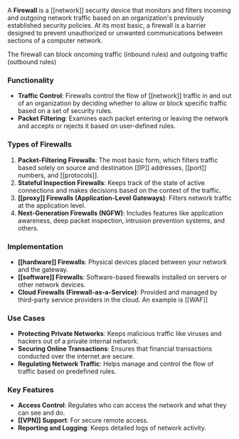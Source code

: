 A **Firewall** is a [[network]] security device that monitors and filters incoming and outgoing network traffic based on an organization's previously established security policies. At its most basic, a firewall is a barrier designed to prevent unauthorized or unwanted communications between sections of a computer network.

The firewall can block oncoming traffic (inbound rules) and outgoing traffic (outbound rules)
### Functionality

- **Traffic Control**: Firewalls control the flow of [[network]] traffic in and out of an organization by deciding whether to allow or block specific traffic based on a set of security rules.
- **Packet Filtering**: Examines each packet entering or leaving the network and accepts or rejects it based on user-defined rules.

### Types of Firewalls

1. **Packet-Filtering Firewalls**: The most basic form, which filters traffic based solely on source and destination [[IP]] addresses, [[port]] numbers, and [[protocols]].
2. **Stateful Inspection Firewalls**: Keeps track of the state of active connections and makes decisions based on the context of the traffic.
3. **[[proxy]] Firewalls (Application-Level Gateways)**: Filters network traffic at the application level.
4. **Next-Generation Firewalls (NGFW)**: Includes features like application awareness, deep packet inspection, intrusion prevention systems, and others.

### Implementation

- **[[hardware]] Firewalls**: Physical devices placed between your network and the gateway.
- **[[software]] Firewalls**: Software-based firewalls installed on servers or other network devices.
- **Cloud Firewalls (Firewall-as-a-Service)**: Provided and managed by third-party service providers in the cloud. An example is [[WAF]]

### Use Cases

- **Protecting Private Networks**: Keeps malicious traffic like viruses and hackers out of a private internal network.
- **Securing Online Transactions**: Ensures that financial transactions conducted over the internet are secure.
- **Regulating Network Traffic**: Helps manage and control the flow of traffic based on predefined rules.

### Key Features

- **Access Control**: Regulates who can access the network and what they can see and do.
- **[[VPN]] Support**: For secure remote access.
- **Reporting and Logging**: Keeps detailed logs of network activity.
